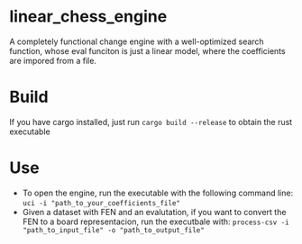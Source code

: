 # linear_chess_engine
A completely functional change engine with a well-optimized search function, whose eval funciton is just a linear model, where the coefficients are impored from a file.

# Build
If you have cargo installed, just run `cargo build --release` to obtain the rust executable

# Use
* To open the engine, run the executable with the following command line: `uci -i "path_to_your_coefficients_file"`
* Given a dataset with FEN and an evalutation, if you want to convert the FEN to a board representacion, run the executbale with: `process-csv -i "path_to_input_file" -o "path_to_output_file"`
